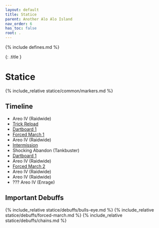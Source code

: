 ```yaml
---
layout: default
title: Statice
parent: Another Alo Alo Island
nav_order: 6
has_toc: false
root: .
---
```


{% include defines.md %}

{: .title }
# Statice

{% include_relative statice/common/markers.md %}

## Timeline

* Areo IV (Raidwide)
* [Trick Reload](./trick-reload/)
* [Dartboard 1](./dartboard-1/)
* [Forced March 1](./glitter-1/)
* Areo IV (Raidwide)
* [Intermission](./intermission/)
* Shocking Abandon (Tankbuster)
* [Dartboard 1](./dartboard-2/)
* Areo IV (Raidwide)
* [Forced March 2](./glitter-2/)
* Areo IV (Raidwide)
* Areo IV (Raidwide)
* ??? Areo IV (Enrage)

## Important Debuffs

<div class="debuffs" markdown="1">
{% include_relative statice/debuffs/bulls-eye.md %}
{% include_relative statice/debuffs/forced-march.md %}
{% include_relative statice/debuffs/chains.md %}
</div>
